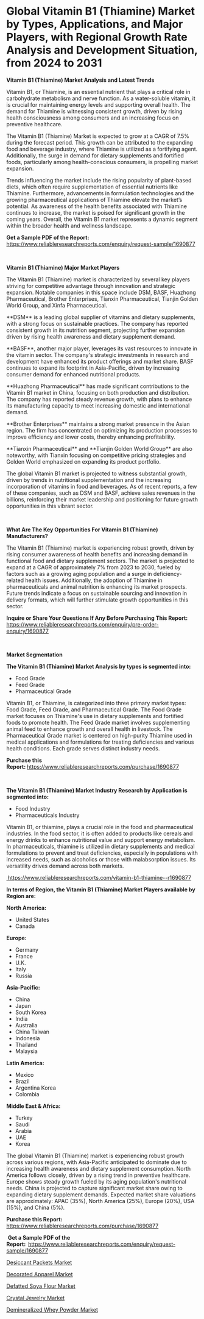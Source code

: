 <p><h1>Global Vitamin B1 (Thiamine) Market by Types, Applications, and Major Players, with Regional Growth Rate Analysis and Development Situation, from 2024 to 2031</h1></p><p><strong>Vitamin B1 (Thiamine) Market Analysis and Latest Trends</strong></p>
<p><p>Vitamin B1, or Thiamine, is an essential nutrient that plays a critical role in carbohydrate metabolism and nerve function. As a water-soluble vitamin, it is crucial for maintaining energy levels and supporting overall health. The demand for Thiamine is witnessing consistent growth, driven by rising health consciousness among consumers and an increasing focus on preventive healthcare.</p><p>The Vitamin B1 (Thiamine) Market is expected to grow at a CAGR of 7.5% during the forecast period. This growth can be attributed to the expanding food and beverage industry, where Thiamine is utilized as a fortifying agent. Additionally, the surge in demand for dietary supplements and fortified foods, particularly among health-conscious consumers, is propelling market expansion.</p><p>Trends influencing the market include the rising popularity of plant-based diets, which often require supplementation of essential nutrients like Thiamine. Furthermore, advancements in formulation technologies and the growing pharmaceutical applications of Thiamine elevate the market’s potential. As awareness of the health benefits associated with Thiamine continues to increase, the market is poised for significant growth in the coming years. Overall, the Vitamin B1 market represents a dynamic segment within the broader health and wellness landscape.</p></p>
<p><strong>Get a Sample PDF of the Report:&nbsp;</strong> <a href="https://www.reliableresearchreports.com/enquiry/request-sample/1690877?utm_campaign=1621&utm_medium=2&utm_source=Github&utm_content=ia&utm_term=17102024&utm_id=vitamin-b1-thiamine">https://www.reliableresearchreports.com/enquiry/request-sample/1690877</a></p>
<p>&nbsp;</p>
<p><strong>Vitamin B1 (Thiamine) Major Market Players</strong></p>
<p><p>The Vitamin B1 (Thiamine) market is characterized by several key players striving for competitive advantage through innovation and strategic expansion. Notable companies in this space include DSM, BASF, Huazhong Pharmaceutical, Brother Enterprises, Tianxin Pharmaceutical, Tianjin Golden World Group, and Xinfa Pharmaceutical.</p><p>**DSM** is a leading global supplier of vitamins and dietary supplements, with a strong focus on sustainable practices. The company has reported consistent growth in its nutrition segment, projecting further expansion driven by rising health awareness and dietary supplement demand.</p><p>**BASF**, another major player, leverages its vast resources to innovate in the vitamin sector. The company's strategic investments in research and development have enhanced its product offerings and market share. BASF continues to expand its footprint in Asia-Pacific, driven by increasing consumer demand for enhanced nutritional products.</p><p>**Huazhong Pharmaceutical** has made significant contributions to the Vitamin B1 market in China, focusing on both production and distribution. The company has reported steady revenue growth, with plans to enhance its manufacturing capacity to meet increasing domestic and international demand.</p><p>**Brother Enterprises** maintains a strong market presence in the Asian region. The firm has concentrated on optimizing its production processes to improve efficiency and lower costs, thereby enhancing profitability. </p><p>**Tianxin Pharmaceutical** and **Tianjin Golden World Group** are also noteworthy, with Tianxin focusing on competitive pricing strategies and Golden World emphasized on expanding its product portfolio.</p><p>The global Vitamin B1 market is projected to witness substantial growth, driven by trends in nutritional supplementation and the increasing incorporation of vitamins in food and beverages. As of recent reports, a few of these companies, such as DSM and BASF, achieve sales revenues in the billions, reinforcing their market leadership and positioning for future growth opportunities in this vibrant sector.</p></p>
<p>&nbsp;</p>
<p><strong>What Are The Key Opportunities For Vitamin B1 (Thiamine) Manufacturers?</strong></p>
<p><p>The Vitamin B1 (Thiamine) market is experiencing robust growth, driven by rising consumer awareness of health benefits and increasing demand in functional food and dietary supplement sectors. The market is projected to expand at a CAGR of approximately 7% from 2023 to 2030, fueled by factors such as a growing aging population and a surge in deficiency-related health issues. Additionally, the adoption of Thiamine in pharmaceuticals and animal nutrition is enhancing its market prospects. Future trends indicate a focus on sustainable sourcing and innovation in delivery formats, which will further stimulate growth opportunities in this sector.</p></p>
<p><strong>Inquire or Share Your Questions If Any Before Purchasing This Report:</strong> <a href="https://www.reliableresearchreports.com/enquiry/pre-order-enquiry/1690877?utm_campaign=1621&utm_medium=2&utm_source=Github&utm_content=ia&utm_term=17102024&utm_id=vitamin-b1-thiamine">https://www.reliableresearchreports.com/enquiry/pre-order-enquiry/1690877</a></p>
<p>&nbsp;</p>
<p><strong>Market Segmentation</strong></p>
<p><strong>The Vitamin B1 (Thiamine) Market Analysis by types is segmented into:</strong></p>
<p><ul><li>Food Grade</li><li>Feed Grade</li><li>Pharmaceutical Grade</li></ul></p>
<p><p>Vitamin B1, or Thiamine, is categorized into three primary market types: Food Grade, Feed Grade, and Pharmaceutical Grade. The Food Grade market focuses on Thiamine's use in dietary supplements and fortified foods to promote health. The Feed Grade market involves supplementing animal feed to enhance growth and overall health in livestock. The Pharmaceutical Grade market is centered on high-purity Thiamine used in medical applications and formulations for treating deficiencies and various health conditions. Each grade serves distinct industry needs.</p></p>
<p><strong>Purchase this Report:&nbsp;</strong><a href="https://www.reliableresearchreports.com/purchase/1690877?utm_campaign=1621&utm_medium=2&utm_source=Github&utm_content=ia&utm_term=17102024&utm_id=vitamin-b1-thiamine">https://www.reliableresearchreports.com/purchase/1690877</a></p>
<p>&nbsp;</p>
<p><strong>The Vitamin B1 (Thiamine) Market Industry Research by Application is segmented into:</strong></p>
<p><ul><li>Food Industry</li><li>Pharmaceuticals Industry</li></ul></p>
<p><p>Vitamin B1, or thiamine, plays a crucial role in the food and pharmaceutical industries. In the food sector, it is often added to products like cereals and energy drinks to enhance nutritional value and support energy metabolism. In pharmaceuticals, thiamine is utilized in dietary supplements and medical formulations to prevent and treat deficiencies, especially in populations with increased needs, such as alcoholics or those with malabsorption issues. Its versatility drives demand across both markets.</p></p>
<p><a href="https://www.reliableresearchreports.com/vitamin-b1-thiamine--r1690877?utm_campaign=1621&utm_medium=2&utm_source=Github&utm_content=ia&utm_term=17102024&utm_id=vitamin-b1-thiamine">&nbsp;https://www.reliableresearchreports.com/vitamin-b1-thiamine--r1690877</a></p>
<p><strong>In terms of Region, the Vitamin B1 (Thiamine) Market Players available by Region are:</strong></p>
<p>
    <p> <strong> North America: </strong>
        <ul>
            <li>United States</li>
            <li>Canada</li>
        </ul>
        </p> 
    <p> <strong> Europe: </strong>
        <ul>
            <li>Germany</li>
            <li>France</li>
            <li>U.K.</li>
            <li>Italy</li>
            <li>Russia</li>
        </ul>
        </p> 
    <p> <strong> Asia-Pacific: </strong>
        <ul>
            <li>China</li>
            <li>Japan</li>
            <li>South Korea</li>
            <li>India</li>
            <li>Australia</li>
            <li>China Taiwan</li>
            <li>Indonesia</li>
            <li>Thailand</li>
            <li>Malaysia</li>
        </ul>
        </p> 
    <p> <strong> Latin America: </strong>
        <ul>
            <li>Mexico</li>
            <li>Brazil</li>
            <li>Argentina Korea</li>
            <li>Colombia</li>
        </ul>
        </p> 
    <p> <strong> Middle East & Africa: </strong>
        <ul>
            <li>Turkey</li>
            <li>Saudi</li>
            <li>Arabia</li>
            <li>UAE</li>
            <li>Korea</li>
        </ul>
    </p>
    </p>
<p><p>The global Vitamin B1 (Thiamine) market is experiencing robust growth across various regions, with Asia-Pacific anticipated to dominate due to increasing health awareness and dietary supplement consumption. North America follows closely, driven by a rising trend in preventive healthcare. Europe shows steady growth fueled by its aging population's nutritional needs. China is projected to capture significant market share owing to expanding dietary supplement demands. Expected market share valuations are approximately: APAC (35%), North America (25%), Europe (20%), USA (15%), and China (5%).</p></p>
<p><strong>Purchase this Report: </strong><a href="https://www.reliableresearchreports.com/purchase/1690877?utm_campaign=1621&utm_medium=2&utm_source=Github&utm_content=ia&utm_term=17102024&utm_id=vitamin-b1-thiamine">https://www.reliableresearchreports.com/purchase/1690877</a></p>
<p>&nbsp;<strong>Get a Sample PDF of the Report:&nbsp;&nbsp;</strong><a href="https://www.reliableresearchreports.com/enquiry/request-sample/1690877?utm_campaign=1621&utm_medium=2&utm_source=Github&utm_content=ia&utm_term=17102024&utm_id=vitamin-b1-thiamine">https://www.reliableresearchreports.com/enquiry/request-sample/1690877</a></p>
<p><strong></strong></p>
<p><p><a href="https://www.linkedin.com/pulse/insights-desiccant-packets-industry-market-financial-status-size-xiroc?utm_campaign=1621&utm_medium=2&utm_source=Github&utm_content=ia&utm_term=17102024&utm_id=vitamin-b1-thiamine">Desiccant Packets Market</a></p><p><a href="https://www.linkedin.com/pulse/decorated-apparel-market-dynamics-application-types-emerging-iusfc?utm_campaign=1621&utm_medium=2&utm_source=Github&utm_content=ia&utm_term=17102024&utm_id=vitamin-b1-thiamine">Decorated Apparel Market</a></p><p><a href="https://www.linkedin.com/pulse/global-defatted-soya-flour-market-trends-insights-growth-opportunities-x1stc?utm_campaign=1621&utm_medium=2&utm_source=Github&utm_content=ia&utm_term=17102024&utm_id=vitamin-b1-thiamine">Defatted Soya Flour Market</a></p><p><a href="https://www.linkedin.com/pulse/emerging-opportunities-challenges-global-crystal-jewelry-59nbc?utm_campaign=1621&utm_medium=2&utm_source=Github&utm_content=ia&utm_term=17102024&utm_id=vitamin-b1-thiamine">Crystal Jewelry Market</a></p><p><a href="https://www.linkedin.com/pulse/unlocking-growth-potential-strategic-analysis-demineralized-8bbsc?utm_campaign=1621&utm_medium=2&utm_source=Github&utm_content=ia&utm_term=17102024&utm_id=vitamin-b1-thiamine">Demineralized Whey Powder Market</a></p></p>